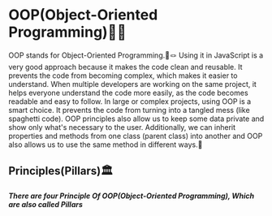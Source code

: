 <h1>OOP(Object-Oriented Programming)🔗✨</h1>
<p>OOP stands for Object-Oriented Programming.🎯🪢 Using it in JavaScript is a very good approach because it makes the code clean and reusable. It prevents the code from becoming complex, which makes it easier to understand. When multiple developers are working on the same project, it helps everyone understand the code more easily, as the code becomes readable and easy to follow. In large or complex projects, using OOP is a smart choice. It prevents the code from turning into a tangled mess (like spaghetti code). OOP principles also allow us to keep some data private and show only what's necessary to the user. Additionally, we can inherit properties and methods from one class (parent class) into another and OOP also allows us to use the same method in different ways.🎢</p>

<h2>Principles(Pillars)🏛️</h2>
<h5>There are four Principle Of OOP(Object-Oriented Programming), Which are also called Pillars</h5>
